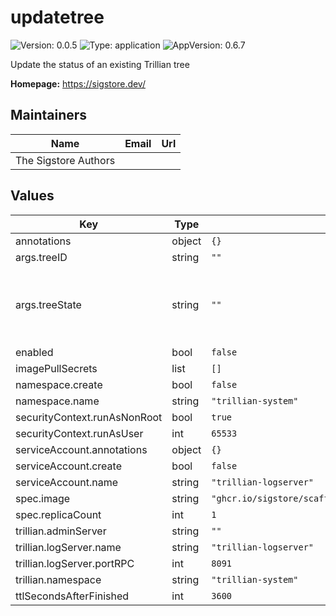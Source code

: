 # updatetree

![Version: 0.0.5](https://img.shields.io/badge/Version-0.0.5-informational?style=flat-square) ![Type: application](https://img.shields.io/badge/Type-application-informational?style=flat-square) ![AppVersion: 0.6.7](https://img.shields.io/badge/AppVersion-0.6.7-informational?style=flat-square)

Update the status of an existing Trillian tree

**Homepage:** <https://sigstore.dev/>

## Maintainers

| Name | Email | Url |
| ---- | ------ | --- |
| The Sigstore Authors |  |  |

## Values

| Key | Type | Default | Description |
|-----|------|---------|-------------|
| annotations | object | `{}` |  |
| args.treeID | string | `""` |  |
| args.treeState | string | `""` | valid tree states are ACTIVE, FROZEN and DRAINING |
| enabled | bool | `false` |  |
| imagePullSecrets | list | `[]` |  |
| namespace.create | bool | `false` |  |
| namespace.name | string | `"trillian-system"` |  |
| securityContext.runAsNonRoot | bool | `true` |  |
| securityContext.runAsUser | int | `65533` |  |
| serviceAccount.annotations | object | `{}` |  |
| serviceAccount.create | bool | `false` |  |
| serviceAccount.name | string | `"trillian-logserver"` |  |
| spec.image | string | `"ghcr.io/sigstore/scaffolding/updatetree:v0.6.7@sha256:357cf3545cd459634fe6a461a7690bc5f425c353e48c80da551cfec6887d627d"` |  |
| spec.replicaCount | int | `1` |  |
| trillian.adminServer | string | `""` |  |
| trillian.logServer.name | string | `"trillian-logserver"` |  |
| trillian.logServer.portRPC | int | `8091` |  |
| trillian.namespace | string | `"trillian-system"` |  |
| ttlSecondsAfterFinished | int | `3600` |  |

